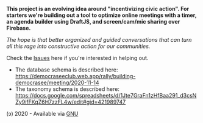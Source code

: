 **This project is an evolving idea around "incentivizing civic action". For starters we're building out a tool to optimize online meetings with a timer, an agenda builder using DraftJS, and screen/cam/mic sharing over Firebase.** 

*The hope is that better organized and guided conversations that can turn all this rage into constructive action for our communities.*

Check the [Issues](https://github.com/eliataylor/clock-agendas/issues) here if you're interested in helping out. 

- The database schema is described here:  https://democraseeclub.web.app/rally/building-democrasee/meeting/2020-11-14
- The taxonomy schema is described here: https://docs.google.com/spreadsheets/d/1Jte7GraFn1zHfBaa291_d3csNZy9ifFKqZ6H7zzFL4w/edit#gid=421989747


(ɔ) 2020 - Available via [GNU](https://www.gnu.org/licenses/gpl-3.0.html)
